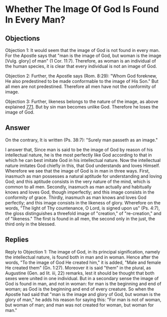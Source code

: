 # Whether The Image Of God Is Found In Every Man?

## Objections

Objection 1: It would seem that the image of God is not found in every man. For the Apostle says that "man is the image of God, but woman is the image [Vulg. glory] of man" (1 Cor. 11:7). Therefore, as woman is an individual of the human species, it is clear that every individual is not an image of God.

Objection 2: Further, the Apostle says (Rom. 8:29): "Whom God foreknew, He also predestined to be made conformable to the image of His Son." But all men are not predestined. Therefore all men have not the conformity of image.

Objection 3: Further, likeness belongs to the nature of the image, as above explained [771](A[1]). But by sin man becomes unlike God. Therefore he loses the image of God.

## Answer

On the contrary, It is written (Ps. 38:7): "Surely man passeth as an image."

I answer that, Since man is said to be the image of God by reason of his intellectual nature, he is the most perfectly like God according to that in which he can best imitate God in his intellectual nature. Now the intellectual nature imitates God chiefly in this, that God understands and loves Himself. Wherefore we see that the image of God is in man in three ways. First, inasmuch as man possesses a natural aptitude for understanding and loving God; and this aptitude consists in the very nature of the mind, which is common to all men. Secondly, inasmuch as man actually and habitually knows and loves God, though imperfectly; and this image consists in the conformity of grace. Thirdly, inasmuch as man knows and loves God perfectly; and this image consists in the likeness of glory. Wherefore on the words, "The light of Thy countenance, O Lord, is signed upon us" (Ps. 4:7), the gloss distinguishes a threefold image of "creation," of "re-creation," and of "likeness." The first is found in all men, the second only in the just, the third only in the blessed.

## Replies

Reply to Objection 1: The image of God, in its principal signification, namely the intellectual nature, is found both in man and in woman. Hence after the words, "To the image of God He created him," it is added, "Male and female He created them" (Gn. 1:27). Moreover it is said "them" in the plural, as Augustine (Gen. ad lit. iii, 22) remarks, lest it should be thought that both sexes were united in one individual. But in a secondary sense the image of God is found in man, and not in woman: for man is the beginning and end of woman; as God is the beginning and end of every creature. So when the Apostle had said that "man is the image and glory of God, but woman is the glory of man," he adds his reason for saying this: "For man is not of woman, but woman of man; and man was not created for woman, but woman for man."